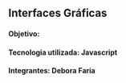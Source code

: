 ## Interfaces Gráficas

#### Objetivo:

#### Tecnologia utilizada: Javascript 

#### Integrantes: Debora Faria 
